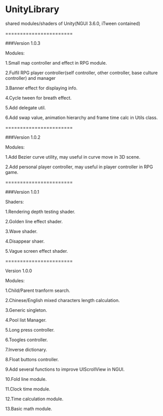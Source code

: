 # UnityLibrary
shared modules/shaders of Unity(NGUI 3.6.0, iTween contained)

=======================

###Version 1.0.3

Modules:

1.Small map controller and effect in RPG module.

2.Fulfil RPG player controller(self controller, other controller, base culture controller) and manager

3.Banner effect for displaying info.

4.Cycle tween for breath effect.

5.Add delegate util.

6.Add swap value, animation hierarchy and frame time calc in Utils class.

=======================

###Version 1.0.2

Modules:

1.Add Bezier curve utility, may useful in curve move in 3D scene.

2.Add personal player controller, may useful in player controller in RPG game.

=======================

###Version 1.0.1

Shaders:

1.Rendering depth testing shader.

2.Golden line effect shader.

3.Wave shader.

4.Disappear shaer.

5.Vague screen effect shader.

=======================

Version 1.0.0

Modules:

1.Child/Parent tranform search.

2.Chinese/English mixed characters length calculation.

3.Generic singleton.

4.Pool list Manager.

5.Long press controller.

6.Toogles controller.

7.Inverse dictionary.

8.Float buttons controller.

9.Add several functions to improve UIScrollView in NGUI.

10.Fold line module.

11.Clock time module.

12.Time calculation module.

13.Basic math module.
